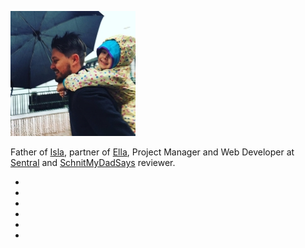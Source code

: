 ![Image of Brendan](/images/brendan/brendan_murty.jpg)

Father of [Isla](http://i.murty.io/), partner of [Ella](http://ellacondon.com/),
Project Manager and Web Developer at [Sentral](http://sentral.com.au/) and
[SchnitMyDadSays](http://schnitmydadsays.com/) reviewer.

<ul class="listing social">
  <li>
    <a href="mailto:b@murty.io" title="Send me an email at b@murty.io">
      <span class="fa fa-envelope" aria-hidden="true"></span>
    </a>
  </li>
  <li>
    <a href="https://github.com/brendanmurty" title="View my code on GitHub">
      <span class="fa fa-github" aria-hidden="true"></span>
    </a>
  </li>
  <li>
    <a href="https://twitter.com/brendanmurty" title="View my Twitter profile">
      <span class="fa fa-twitter" aria-hidden="true"></span>
    </a>
  </li>
  <li>
    <a href="https://au.linkedin.com/in/brendanmurty" title="Connect with me on LinkedIn">
      <span class="fa fa-linkedin-square" aria-hidden="true"></span>
    </a>
  </li>
  <li>
    <a href="https://instagram.com/brendan.murty" title="View my Instagram posts">
      <span class="fa fa-instagram" aria-hidden="true"></span>
    </a>
  </li>
  <li>
    <a href="http://steamcommunity.com/id/brendanmurty" title="Join me in a game on Steam">
      <span class="fa fa-steam-square" aria-hidden="true"></span>
    </a>
  </li>
</ul>
